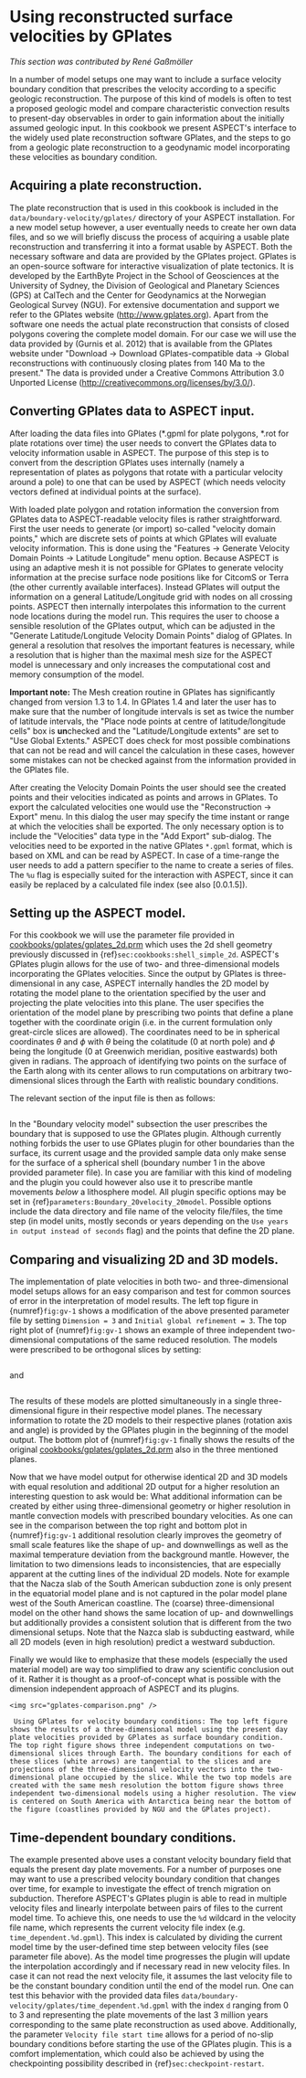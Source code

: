 # Using reconstructed surface velocities by GPlates

*This section was contributed by Ren&eacute; Ga&szlig;m&ouml;ller*

In a number of model setups one may want to include a surface velocity
boundary condition that prescribes the velocity according to a specific
geologic reconstruction. The purpose of this kind of models is often to test a
proposed geologic model and compare characteristic convection results to
present-day observables in order to gain information about the initially
assumed geologic input. In this cookbook we present ASPECT's interface to the
widely used plate reconstruction software GPlates, and the steps to go from a
geologic plate reconstruction to a geodynamic model incorporating these
velocities as boundary condition.

## Acquiring a plate reconstruction.

The plate reconstruction that is used in this cookbook is included in the
`data/boundary-velocity/gplates/` directory of your ASPECT installation. For a new
model setup however, a user eventually needs to create her own data files, and
so we will briefly discuss the process of acquiring a usable plate
reconstruction and transferring it into a format usable by ASPECT. Both the
necessary software and data are provided by the GPlates project. GPlates is an
open-source software for interactive visualization of plate tectonics. It is
developed by the EarthByte Project in the School of Geosciences at the
University of Sydney, the Division of Geological and Planetary Sciences (GPS)
at CalTech and the Center for Geodynamics at the Norwegian Geological Survey
(NGU). For extensive documentation and support we refer to the GPlates website
(<http://www.gplates.org>). Apart from the software one needs the actual plate
reconstruction that consists of closed polygons covering the complete model
domain. For our case we will use the data provided by (Gurnis et al. 2012)
that is available from the GPlates website under "Download $\rightarrow$
Download GPlates-compatible data $\rightarrow$ Global reconstructions with
continuously closing plates from 140 Ma to the present." The data is
provided under a Creative Commons Attribution 3.0 Unported License
(<http://creativecommons.org/licenses/by/3.0/>).

## Converting GPlates data to ASPECT input.

After loading the data files into GPlates (\*.gpml for plate polygons, \*.rot
for plate rotations over time) the user needs to convert the GPlates data to
velocity information usable in ASPECT. The purpose of this step is to convert from
the description GPlates uses internally (namely a representation of plates as
polygons that rotate with a particular velocity around a pole) to one that can
be used by ASPECT (which needs velocity vectors defined at individual points at the
surface).

With loaded plate polygon and rotation information the conversion from GPlates
data to ASPECT-readable velocity files is rather straightforward. First the user
needs to generate (or import) so-called "velocity domain points,"
which are discrete sets of points at which GPlates will evaluate velocity
information. This is done using the "Features $\rightarrow$ Generate
Velocity Domain Points $\rightarrow$ Latitude Longitude" menu option.
Because ASPECT is using an adaptive mesh it is not possible for GPlates to generate
velocity information at the precise surface node positions like for CitcomS or
Terra (the other currently available interfaces). Instead GPlates will output
the information on a general Latitude/Longitude grid with nodes on all
crossing points. ASPECT then internally interpolates this information to the current
node locations during the model run. This requires the user to choose a
sensible resolution of the GPlates output, which can be adjusted in the
"Generate Latitude/Longitude Velocity Domain Points" dialog of
GPlates. In general a resolution that resolves the important features is
necessary, while a resolution that is higher than the maximal mesh size for
the ASPECT model is unnecessary and only increases the computational cost and memory
consumption of the model.

**Important note:** The Mesh creation routine in GPlates has significantly
changed from version 1.3 to 1.4. In GPlates 1.4 and later the user has to make
sure that the number of longitude intervals is set as twice the number of
latitude intervals, the "Place node points at centre of
latitude/longitude cells" box is **un**checked and the
"Latitude/Longitude extents" are set to "Use Global
Extents." ASPECT does check for most possible combinations that can not be read
and will cancel the calculation in these cases, however some mistakes can not
be checked against from the information provided in the GPlates file.

After creating the Velocity Domain Points the user should see the created
points and their velocities indicated as points and arrows in GPlates. To
export the calculated velocities one would use the "Reconstruction
$\rightarrow$ Export" menu. In this dialog the user may specify the time
instant or range at which the velocities shall be exported. The only necessary
option is to include the "Velocities" data type in the "Add
Export" sub-dialog. The velocities need to be exported in the native
GPlates `*.gpml` format, which is based on XML and can be read by ASPECT. In case of
a time-range the user needs to add a pattern specifier to the name to create a
series of files. The `%u` flag is especially suited for the interaction with ASPECT,
since it can easily be replaced by a calculated file index (see also
[0.0.1.5]).

## Setting up the ASPECT model.

For this cookbook we will use the parameter file provided in
[cookbooks/gplates/gplates_2d.prm](https://www.github.com/geodynamics/aspect/blob/main/cookbooks/gplates/gplates_2d.prm) which uses the 2d shell geometry
previously discussed in {ref}`sec:cookbooks:shell_simple_2d`. ASPECT's
GPlates plugin allows for the use of two- and three-dimensional models
incorporating the GPlates velocities. Since the output by GPlates is
three-dimensional in any case, ASPECT internally handles the 2D model by rotating the
model plane to the orientation specified by the user and projecting the plate
velocities into this plane. The user specifies the orientation of the model
plane by prescribing two points that define a plane together with the
coordinate origin (i.e. in the current formulation only great-circle slices
are allowed). The coordinates need to be in spherical coordinates $\theta$ and
$\phi$ with $\theta$ being the colatitude (0 at north pole) and $\phi$ being
the longitude (0 at Greenwich meridian, positive eastwards) both given in
radians. The approach of identifying two points on the surface of the Earth
along with its center allows to run computations on arbitrary two-dimensional
slices through the Earth with realistic boundary conditions.

The relevant section of the input file is then as follows:

```{literalinclude} gplates.part.prm
```

In the "Boundary velocity model" subsection the user prescribes
the boundary that is supposed to use the GPlates plugin. Although currently
nothing forbids the user to use GPlates plugin for other boundaries than the
surface, its current usage and the provided sample data only make sense for
the surface of a spherical shell (boundary number 1 in the above provided
parameter file). In case you are familiar with this kind of modeling and the
plugin you could however also use it to prescribe mantle movements *below* a
lithosphere model. All plugin specific options may be set in
{ref}`parameters:Boundary_20velocity_20model`. Possible options
include the data directory and file name of the velocity file/files, the time
step (in model units, mostly seconds or years depending on the
`Use years in output instead of seconds` flag) and the points
that define the 2D plane.

## Comparing and visualizing 2D and 3D models.

The implementation of plate velocities in both two- and three-dimensional
model setups allows for an easy comparison and test for common sources of
error in the interpretation of model results. The left top figure in
{numref}`fig:gv-1` shows a modification of the above presented parameter file by
setting `Dimension = 3` and
`Initial global refinement = 3`. The top right plot of
{numref}`fig:gv-1` shows an example of three independent two-dimensional
computations of the same reduced resolution. The models were prescribed to be
orthogonal slices by setting:

```{literalinclude} slice1.part.prm
```

and

```{literalinclude} slice2.part.prm
```

The results of these models are plotted simultaneously in a single
three-dimensional figure in their respective model planes. The necessary
information to rotate the 2D models to their respective planes (rotation axis
and angle) is provided by the GPlates plugin in the beginning of the model
output. The bottom plot of {numref}`fig:gv-1` finally shows the results of the
original [cookbooks/gplates/gplates_2d.prm](https://www.github.com/geodynamics/aspect/blob/main/cookbooks/gplates/gplates_2d.prm) also in the three mentioned
planes.

Now that we have model output for otherwise identical 2D and 3D models with
equal resolution and additional 2D output for a higher resolution an
interesting question to ask would be: What additional information can be
created by either using three-dimensional geometry or higher resolution in
mantle convection models with prescribed boundary velocities. As one can see
in the comparison between the top right and bottom plot in {numref}`fig:gv-1`
additional resolution clearly improves the geometry of small scale features
like the shape of up- and downwellings as well as the maximal temperature
deviation from the background mantle. However, the limitation to two
dimensions leads to inconsistencies, that are especially apparent at the
cutting lines of the individual 2D models. Note for example that the Nacza
slab of the South American subduction zone is only present in the equatorial
model plane and is not captured in the polar model plane west of the South
American coastline. The (coarse) three-dimensional model on the other hand
shows the same location of up- and downwellings but additionally provides a
consistent solution that is different from the two dimensional setups. Note
that the Nazca slab is subducting eastward, while all 2D models (even in high
resolution) predict a westward subduction.

Finally we would like to emphasize that these models (especially the used
material model) are way too simplified to draw any scientific conclusion out
of it. Rather it is thought as a proof-of-concept what is possible with the
dimension independent approach of ASPECT and its plugins.

```{figure-md} fig:gv-1
<img src="gplates-comparison.png" />

 Using GPlates for velocity boundary conditions: The top left figure shows the results of a three-dimensional model using the present day plate velocities provided by GPlates as surface boundary condition. The top right figure shows three independent computations on two-dimensional slices through Earth. The boundary conditions for each of these slices (white arrows) are tangential to the slices and are projections of the three-dimensional velocity vectors into the two-dimensional plane occupied by the slice. While the two top models are created with the same mesh resolution the bottom figure shows three independent two-dimensional models using a higher resolution. The view is centered on South America with Antarctica being near the bottom of the figure (coastlines provided by NGU and the GPlates project).
```

## Time-dependent boundary conditions.

The example presented above uses a constant velocity boundary field that
equals the present day plate movements. For a number of purposes one may want
to use a prescribed velocity boundary condition that changes over time, for
example to investigate the effect of trench migration on subduction. Therefore
ASPECT's GPlates plugin is able to read in multiple velocity files and
linearly interpolate between pairs of files to the current model time. To
achieve this, one needs to use the `%d` wildcard in the velocity file name,
which represents the current velocity file index (e.g.
`time_dependent.%d.gpml`). This index is calculated by dividing the current
model time by the user-defined time step between velocity files (see parameter
file above). As the model time progresses the plugin will update the
interpolation accordingly and if necessary read in new velocity files. In case
it can not read the next velocity file, it assumes the last velocity file to
be the constant boundary condition until the end of the model run. One can
test this behavior with the provided data files
`data/boundary-velocity/gplates/time_dependent.%d.gpml` with the index `d`
ranging from 0 to 3 and representing the plate movements of the last 3 million
years corresponding to the same plate reconstruction as used above.
Additionally, the parameter `Velocity file start time` allows for a period of
no-slip boundary conditions before starting the use of the GPlates plugin.
This is a comfort implementation, which could also be achieved by using the
checkpointing possibility described in
{ref}`sec:checkpoint-restart`.
